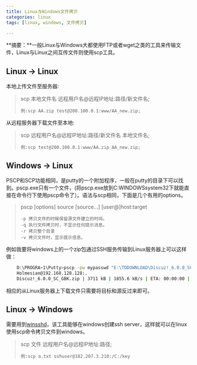 ```yaml
---
title: Linux与Windows文件拷贝
categories: linux
tags: [linux, windows, 文件拷贝]

---
```


**摘要：**一般Linux与Windows大都使用FTP或者wget之类的工具来传输文件，Linux与Linux之间互传文件则使用scp工具。

<!-- more -->

## Linux -> Linux

本地上传文件至服务器:

> scp 本地文件名 远程用户名@远程IP地址:路径/新文件名;
>
> ```
> 例:scp AA.zip test@200.100.0.1:www/AA_new.zip;
> ```

从远程服务器下载文件至本地:

> scp 远程用户名@远程IP地址:路径/新文件名 本地文件名;
>
> ```shell
> 例:scp test@200.100.0.1:www/AA.zip AA_new.zip;
> ```

## Windows -> Linux

PSCP和SCP功能相同，是putty的一个附加程序，一般在putty的目录下可以找到。pscp.exe只有一个文件，(将pscp.exe放到C:WINDOWSsystem32下就能直接在命令行下使用pscp命令了）。语法与scp相同，下面是几个有用的options。

> pscp [options] source [source...] [user@]host:target
>
> ```
> -p 拷贝文件的时候保留源文件建立的时间。  
> -q 执行文件拷贝时，不显示任何提示消息。  
> -r 拷贝整个目录  
> -v 拷贝文件时，显示提示信息。
> ```

例如我要将windows上的一个zip包通过SSH服务传输到Linux服务器上可以这样做：

```bash
    D:\PROGRA~1\Putty>pscp -pw mypasswd "E:\TDDOWNLOAD\Discuz!_6.0.0_SC_GBK.zip"
    Holmesian@192.168.128.128:.  
    Discuz!_6.0.0_SC_GBK.zip | 3711 kB | 1855.6 kB/s | ETA: 00:00:00 | 100%  
```

相应的从Linux服务器上下载文件只需要将目标和源反过来即可。

## Linux -> Windows

需要用到[winsshd](https://download.csdn.net/download/fmsbai5/3067355)，该工具能够在windows创建ssh server，这样就可以在linux使用scp命令拷贝文件到windows。

> scp 文件 远程用户名@远程IP地址:路径;
>
> ```shell
> 例:scp a.txt sshuser@182.207.3.210:/C:/key
> ```

## 